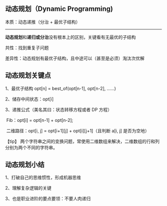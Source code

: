 ## 动态规划（Dynamic Programming)

本质：动态递推（分治 + 最优子结构）

----

**动态规划**和**递归或分治**没有根本上的区别，关键看有无最优的子结构

共性：找到重复子问题

差异性：动态规划有最优子结构，且中途可以（甚至是必须）淘汰次优解



## 动态规划关键点

1、最优子结构 opt[n] = best_of(opt[n-1], opt[n-2], ……)

2、储存中间状态：opt[i]

3、递推公式（美名其曰：状态转移方程或者 DP 方程）

​	Fib：opt[i] = opt[n-1] + opt[n-2];

​	二维路径：opt[i, j] = opt[i+1][j] + opt[i][j+1]（且判断 a[i, j] 是否为空地）

【tip】 两个字符串之间的变换问题，常使用二维数组来解决，二维数组的行和列分别为两个不同的字符串。



## 动态规划小结

1、打破自己的思维惯性，形成机器思维

2、理解复杂逻辑的关键

3、也是职业进阶的要点要领：不要人肉递归